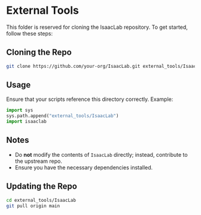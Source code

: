 # External Tools

This folder is reserved for cloning the IsaacLab repository. To get started, follow these steps:

## Cloning the Repo
```bash
git clone https://github.com/your-org/IsaacLab.git external_tools/IsaacLab
```

## Usage
Ensure that your scripts reference this directory correctly. Example:
```python
import sys
sys.path.append("external_tools/IsaacLab")
import isaaclab
```

## Notes
- Do **not** modify the contents of `IsaacLab` directly; instead, contribute to the upstream repo.
- Ensure you have the necessary dependencies installed.

## Updating the Repo
```bash
cd external_tools/IsaacLab
git pull origin main
```

